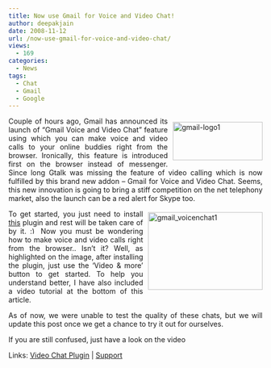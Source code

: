```yaml
---
title: Now use Gmail for Voice and Video Chat!
author: deepakjain
date: 2008-11-12
url: /now-use-gmail-for-voice-and-video-chat/
views:
  - 169
categories:
  - News
tags:
  - Chat
  - Gmail
  - Google
---
```

<p align="justify">
  <img class="wp-image-51188" style="border-top-width: 0px;border-left-width: 0px;border-bottom-width: 0px;margin: 10px 0px 0px 10px;border-right-width: 0px" src="http://cdn.devilsworkshop.org/files/2008/11/gmail-logo1.jpg" border="0" alt="gmail-logo1" width="178" height="76" align="right" />Couple of hours ago, Gmail has announced its launch of &#8220;Gmail Voice and Video Chat&#8221; feature using which you can make voice and video calls to your online buddies right from the browser. Ironically, this feature is introduced first on the browser instead of messenger. Since long Gtalk was missing the feature of video calling which is now fulfilled by this brand new addon &#8211; Gmail for Voice and Video Chat. Seems, this new innovation is going to bring a stiff competition on the net telephony market, also the launch can be a red alert for Skype too.
</p>

<p align="justify">
  <img style="margin: 5px 0px 0px 10px" src="http://cdn.devilsworkshop.org/files/2008/11/gmail-voicenchat1.jpg" alt="gmail_voicenchat1" width="227" height="154" align="right" /> To get started, you just need to install <a href="http://mail.google.com/videochat" onclick="_gaq.push(['_trackEvent', 'outbound-article', 'http://mail.google.com/videochat', 'this']);" >this</a> plugin and rest will be taken care of by it. <img src="http://devilsworkshop.org/wp-includes/images/smilies/simple-smile.png" alt=":)" class="wp-smiley" style="height: 1em; max-height: 1em;" /> Now you must be wondering how to make voice and video calls right from the browser.. Isn&#8217;t it? Well, as highlighted on the image, after installing the plugin, just use the &#8216;Video & more&#8217; button to get started. To help you understand better, I have also included a video tutorial at the bottom of this article.
</p>

<p align="justify">
  As of now, we were unable to test the quality of these chats, but we will update this post once we get a chance to try it out for ourselves.
</p>

<p align="justify">
  If you are still confused, just have a look on the video
</p>

Links: <a href="http://mail.google.com/videochat" onclick="_gaq.push(['_trackEvent', 'outbound-article', 'http://mail.google.com/videochat', 'Video Chat Plugin']);" >Video Chat Plugin</a> | <a href="http://mail.google.com/support/bin/answer.py?answer=100173" onclick="_gaq.push(['_trackEvent', 'outbound-article', 'http://mail.google.com/support/bin/answer.py?answer=100173', 'Support']);" >Support</a>
